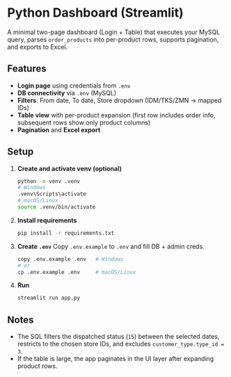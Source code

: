 # Python Dashboard (Streamlit)

A minimal two-page dashboard (Login + Table) that executes your MySQL query, parses `order_products` into per-product rows, supports pagination, and exports to Excel.

## Features
- **Login page** using credentials from `.env`
- **DB connectivity** via `.env` (MySQL)
- **Filters**: From date, To date, Store dropdown (IDM/TKS/ZMN → mapped IDs)
- **Table view** with per-product expansion (first row includes order info, subsequent rows show only product columns)
- **Pagination** and **Excel export**

## Setup

1. **Create and activate venv (optional)**
   ```bash
   python -m venv .venv
   # Windows
   .venv\Scripts\activate
   # macOS/Linux
   source .venv/bin/activate
   ```

2. **Install requirements**
   ```bash
   pip install -r requirements.txt
   ```

3. **Create `.env`**
   Copy `.env.example` to `.env` and fill DB + admin creds.
   ```bash
   copy .env.example .env   # Windows
   # or
   cp .env.example .env     # macOS/Linux
   ```

4. **Run**
   ```bash
   streamlit run app.py
   ```

## Notes
- The SQL filters the dispatched status (`15`) between the selected dates, restricts to the chosen store IDs, and excludes `customer_type.type_id = 3`.
- If the table is large, the app paginates in the UI layer after expanding product rows.